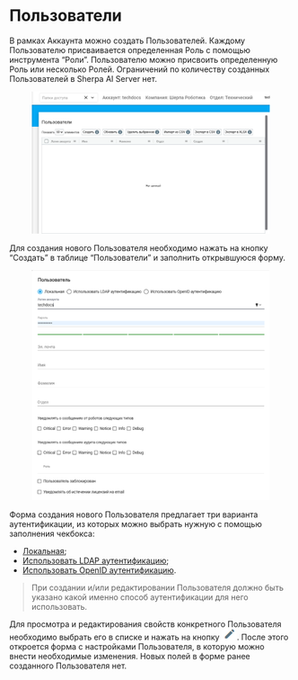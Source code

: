 # Пользователи

В рамках Аккаунта можно создать Пользователей. Каждому Пользователю присваивается определенная Роль с помощью инструмента “Роли”. Пользователю можно присвоить определенную Роль или несколько Ролей. Ограничений по количеству созданных Пользователей в Sherpa AI Server нет.

<figure><img src="../../../.gitbook/assets/изображение (2) (1) (1) (1) (1) (1) (1) (1) (1).png" alt=""><figcaption></figcaption></figure>

Для создания нового Пользователя необходимо нажать на кнопку “Создать” в таблице “Пользователи” и заполнить открывшуюся форму.&#x20;

<figure><img src="../../../.gitbook/assets/2025-08-06_20-42-48.png" alt=""><figcaption></figcaption></figure>

Форма создания нового Пользователя предлагает три варианта аутентификации, из которых можно выбрать нужную с помощью заполнения чекбокса:&#x20;

* [Локальная](avtorizaciya-polzovatelei/lokalnaya-avtorizaciya.md);
* [Использовать LDAP аутентификацию](avtorizaciya-polzovatelei/ldap-autentifikaciya.md);
* [Использовать OpenID аутентификацию](avtorizaciya-polzovatelei/openid-autentifikaciya.md).

> При создании и/или редактировании Пользователя должно быть указано какой именно способ аутентификации для него использовать.

Для просмотра и редактирования свойств конкретного Пользователя необходимо выбрать его в списке и нажать на кнопку ![](<../../../.gitbook/assets/изображение (3) (1) (1) (1) (1) (1) (1).png>). После этого откроется форма с настройками Пользователя, в которую можно внести необходимые изменения. Новых полей в форме ранее созданного Пользователя нет.
